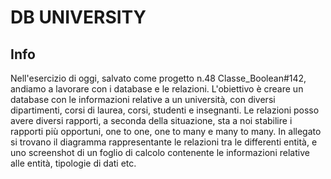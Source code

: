# DB UNIVERSITY

## Info

Nell'esercizio di oggi, salvato come progetto n.48 Classe_Boolean#142, andiamo a lavorare con i database e le relazioni. L'obiettivo è creare un database con le informazioni relative a un università, con diversi dipartimenti, corsi di laurea, corsi, studenti e insegnanti. Le relazioni posso avere diversi rapporti, a seconda della situazione, sta a noi stabilire i rapporti più opportuni, one to one, one to many e many to many. In allegato si trovano il diagramma rappresentante le relazioni tra le differenti entità, e uno screenshot di un foglio di calcolo contenente le informazioni relative alle entità, tipologie di dati etc.
